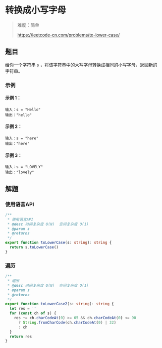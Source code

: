 # 转换成小写字母

> 难度：简单
>
> https://leetcode-cn.com/problems/to-lower-case/

## 题目

给你一个字符串 `s` ，将该字符串中的大写字母转换成相同的小写字母，返回新的字符串。

### 示例 

#### 示例 1：

```
输入：s = "Hello"
输出："hello"
```

#### 示例 2：

```
输入：s = "here"
输出："here"
```

#### 示例 3：

```
输入：s = "LOVELY"
输出："lovely"
```

## 解题

### 使用语言API

```ts
/**
 * 使用语言API
 * @desc 时间复杂度 O(N)  空间复杂度 O(1)
 * @param s
 * @returns
 */
export function toLowerCase(s: string): string {
  return s.toLowerCase()
}
```

### 遍历

```ts
/**
 * 遍历
 * @desc 时间复杂度 O(N)  空间复杂度 O(1)
 * @param s
 * @returns
 */
export function toLowerCase2(s: string): string {
  let res = ''
  for (const ch of s) {
    res += ch.charCodeAt(0) >= 65 && ch.charCodeAt(0) <= 90
      ? String.fromCharCode(ch.charCodeAt(0) | 32)
      : ch
  }
  return res
}
```